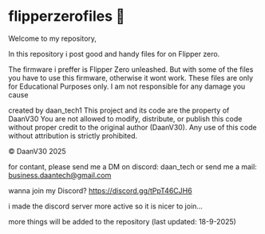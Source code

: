 # flipperzerofiles 🐬
Welcome to my repository,

In this repository i post good and handy files for on Flipper zero.

The firmware i preffer is Flipper Zero unleashed. But with some of the files you have to use this firmware, otherwise it wont work.
These files are only for Educational Purposes only.
I am not responsible for any damage you cause

created by daan_tech1
This project and its code are the property of DaanV30
You are not allowed to modify, distribute, or publish this code without proper credit to the original author (DaanV30).
Any use of this code without attribution is strictly prohibited.

© DaanV30 2025

for contant, please send me a DM on discord: daan_tech
or send me a mail: business.daantech@gmail.com

wanna join my Discord?
https://discord.gg/tPpT46CJH6

i made the discord server more active so it is nicer to join...

more things will be added to the repository (last updated: 18-9-2025)



